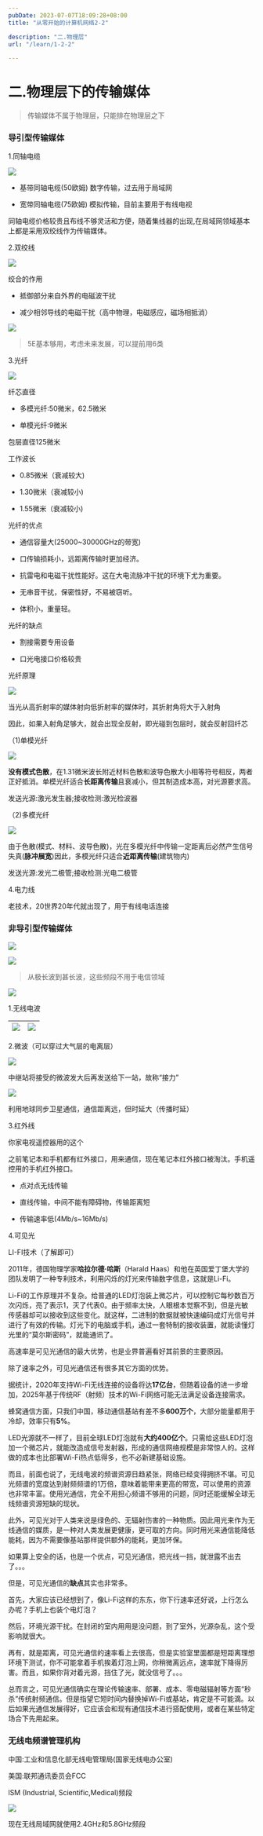 ```yaml
---
pubDate: 2023-07-07T18:09:28+08:00
title: "从零开始的计算机网络2-2"

description: "二.物理层"
url: "/learn/1-2-2"

---
```


# 二.**物理层下**的传输媒体

> 传输媒体不属于物理层，只能排在物理层之下

### 导引型传输媒体

1.同轴电缆

![](https://img.0pt.im/computernet/2-2/2-2-1.png)

- 基带同轴电缆(50欧姆)  数字传输，过去用于局域网

- 宽带同轴电缆(75欧姆)  模拟传输，目前主要用于有线电视

同轴电缆价格较贵且布线不够灵活和方便，随着集线器的出现,在局域网领域基本上都是采用双绞线作为传输媒体。

2.双绞线

![](https://img.0pt.im/computernet/2-2/2-2-2.png)

绞合的作用

- 抵御部分来自外界的电磁波干扰

- 减少相邻导线的电磁干扰（高中物理，电磁感应，磁场相抵消）

![](https://img.0pt.im/computernet/2-2/2-2-3.png)

> 5E基本够用，考虑未来发展，可以提前用6类

3.光纤

![](https://img.0pt.im/computernet/2-2/2-2-4.png)

纤芯直径

- 多模光纤:50微米，62.5微米

- 单模光纤:9微米

包层直径125微米

工作波长

- 0.85微米（衰减较大)

- 1.30微米（衰减较小)

- 1.55微米（衰减较小)

光纤的优点

- 通信容量大(25000~30000GHz的带宽)

- 口传输损耗小，远距离传输时更加经济。

- 抗雷电和电磁干扰性能好。这在大电流脉冲干扰的环境下尤为重要。

- 无串音干扰，保密性好，不易被窃听。

- 体积小，重量轻。

光纤的缺点

- 割接需要专用设备

- 口光电接口价格较贵

光纤原理

![](https://img.0pt.im/computernet/2-2/2-2-5.png)

当光从高折射率的媒体射向低折射率的媒体时，其折射角将大于入射角

因此，如果入射角足够大，就会出现全反射，即光碰到包层时，就会反射回纤芯

（1)单模光纤

![](https://img.0pt.im/computernet/2-2/2-2-6.png)

**没有模式色散**，在1.31微米波长附近材料色散和波导色散大小相等符号相反，两者正好抵消。单模光纤适合**长距离传输**且衰减小，但其制造成本高，对光源要求高。

发送光源:激光发生器;接收检测:激光检波器

（2)多模光纤

![](https://img.0pt.im/computernet/2-2/2-2-7.png)

由于色散(模式、材料、波导色散)，光在多模光纤中传输一定距离后必然产生信号失真(**脉冲展宽**)因此，多模光纤只适合**近距离传输**(建筑物内)

发送光源:发光二极管;接收检测:光电二极管

4.电力线

老技术，20世界20年代就出现了，用于有线电话连接

### 非导引型传输媒体

![](https://img.0pt.im/computernet/2-2/2-2-8.png)

![](https://img.0pt.im/computernet/2-2/2-2-9.png)

> 从极长波到甚长波，这些频段不用于电信领域

![](https://img.0pt.im/computernet/2-2/2-2-10.png)

1.无线电波

| ![](https://img.0pt.im/computernet/2-2/2-2-11.png) | ![](https://img.0pt.im/computernet/2-2/2-2-12.png) |
| ----------------------------------------------- | ----------------------------------------------- |

2.微波（可以穿过大气层的电离层）

![](https://img.0pt.im/computernet/2-2/2-2-13.png)

中继站将接受的微波发大后再发送给下一站，故称“接力”

![](https://img.0pt.im/computernet/2-2/2-2-14.png)

利用地球同步卫星通信，通信距离远，但时延大（传播时延）

3.红外线

你家电视遥控器用的这个

之前笔记本和手机都有红外接口，用来通信，现在笔记本红外接口被淘汰。手机遥控用的手机红外接口。

- 点对点无线传输

- 直线传输，中间不能有障碍物，传输距离短

- 传输速率低(4Mb/s~16Mb/s)

4.可见光

LI-FI技术（了解即可）

2011年，德国物理学家**哈拉尔德·哈斯**（Harald Haas）和他在英国爱丁堡大学的团队发明了一种专利技术，利用闪烁的灯光来传输数字信息，这就是Li-Fi。

Li-Fi的工作原理并不复杂。给普通的LED灯泡装上微芯片，可以控制它每秒数百万次闪烁，亮了表示1，灭了代表0。由于频率太快，人眼根本觉察不到，但是光敏传感器却可以接收到这些变化。就这样，二进制的数据就被快速编码成灯光信号并进行了有效的传输。灯光下的电脑或手机，通过一套特制的接收装置，就能读懂灯光里的“莫尔斯密码”，就能通讯了。

高速率是可见光通信的最大优势，也是业界普遍看好其前景的主要原因。

除了速率之外，可见光通信还有很多其它方面的优势。

据统计，2020年支持Wi-Fi无线连接的设备将达**17亿台**，但随着设备的进一步增加，2025年基于传统RF（射频）技术的Wi-Fi网络可能无法满足设备连接需求。

蜂窝通信方面，只我们中国，移动通信基站有差不多**600万个**，大部分能量都用于冷却，效率只有**5%**。

LED光源就不一样了，目前全球LED灯泡就有**大约400亿个**。只需给这些LED灯泡加一个微芯片，就能改造成信号发射器，形成的通信网络规模是非常惊人的。这样做的成本也比部署Wi-Fi热点低得多，也不必新建基础设施。

而且，前面也说了，无线电波的频谱资源日趋紧张，网络已经变得拥挤不堪。可见光频谱的宽度达到射频频谱的1万倍，意味着能带来更高的带宽，可以使用的资源也非常丰富。使用光通信，完全不用担心频谱不够用的问题，同时还能缓解全球无线频谱资源短缺的现状。

此外，可见光对于人类来说是绿色的、无辐射伤害的一种物质。因此用光来作为无线通信的媒质，是一种对人类发展更健康，更可取的方向。同时用光来通信能降低能耗，因为不需要像基站那样提供额外的能耗，更加环保。

如果算上安全的话，也是一个优点，可见光通信，把光线一挡，就泄露不出去了。。。

但是，可见光通信的**缺点**其实也非常多。

首先，大家应该已经想到了，像Li-Fi这样的东东，你下行速率还好说，上行怎么办呢？手机上也装个电灯泡？

然后，环境光源干扰。在封闭的室内用用是没问题，到了室外，光源杂乱，这个受影响就很大。

再有，就是距离，可见光通信的速率看上去很高，但是实验室里面都是短距离理想环境下测试，你不可能拿着手机挨着灯泡上网，你稍微离远点，速率就下降得厉害。而且，如果你背对着光源，挡住了光，就没信号了。。。

总而言之，可见光通信确实在理论传输速率、部署、成本、零电磁辐射等方面“秒杀”传统射频通信。但是指望它短时间内替换掉Wi-Fi或基站，肯定是不可能滴。以后如果光通信发展得好，它应该会和现有通信技术进行搭配使用，或者在某些特定场合下先用起来。

### 无线电频谱管理机构

中国:工业和信息化部无线电管理局(国家无线电办公室)

美国:联邦通讯委员会FCC

lSM (Industrial, Scientific,Medical)频段

![](https://img.0pt.im/computernet/2-2/2-2-15.png)

现在无线局域网就使用2.4GHz和5.8GHz频段
